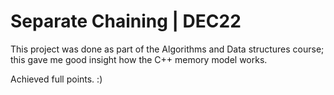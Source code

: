 # Separate Chaining | DEC22

This project was done as part of the Algorithms and Data structures course; this gave me good insight how the C++ memory model works.

Achieved full points. :) 
